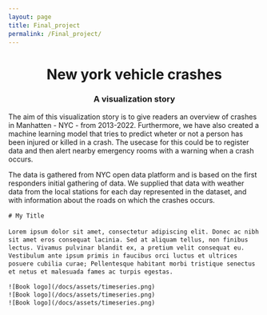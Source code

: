 ```yaml
---
layout: page
title: Final_project
permalink: /Final_project/
---
```

<link rel="stylesheet" type="text/css" href="style.css">

<div class=container>

 <h1 style="text-align: center;">New york vehicle crashes</h1>
 <h3 style="text-align: center;">A visualization story</h3>


 The aim of this visualization story is to give readers an overview of crashes in Manhatten - NYC - from 2013-2022. Furthermore, we have also created a machine learning model that tries to predict wheter or not a person has been injured or killed in a crash. The usecase for this could be to register data and then alert nearby emergency rooms with a warning when a crash occurs. 

 The data is gathered from NYC open data platform and is based on the first responders initial gathering of data. We supplied that data with weather data from the local stations for each day represented in the dataset, and with information about the roads on which the crashes occurs. 
 <div class="text-container">

    # My Title

    Lorem ipsum dolor sit amet, consectetur adipiscing elit. Donec ac nibh sit amet eros consequat lacinia. Sed at aliquam tellus, non finibus lectus. Vivamus pulvinar blandit ex, a pretium velit consequat eu. Vestibulum ante ipsum primis in faucibus orci luctus et ultrices posuere cubilia curae; Pellentesque habitant morbi tristique senectus et netus et malesuada fames ac turpis egestas.

  </div>

  <div class="image-container">

    ![Book logo](/docs/assets/timeseries.png)
    ![Book logo](/docs/assets/timeseries.png)
    ![Book logo](/docs/assets/timeseries.png)

  </div>

</div>

